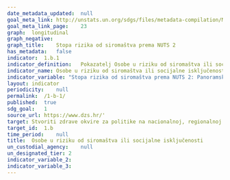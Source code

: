 ```yaml
---	
date_metadata_updated:	null
goal_meta_link:	http://unstats.un.org/sdgs/files/metadata-compilation/Metadata-Goal-1.pdf'
goal_meta_link_page:	23
graph:	longitudinal
graph_negative:	
graph_title:	Stopa rizika od siromaštva prema NUTS 2
has_metadata:	false
indicator:	1.b.1
indicator_definition:	Pokazatelj Osobe u riziku od siromaštva ili socijalne isključenosti odnosi se na one osobe koje su u riziku od siromaštva ili su u teškoj materijalnoj i socijalnoj deprivaciji ili žive u kućanstvima s niskim intenzitetom rada.
indicator_name:	Osobe u riziku od siromaštva ili socijalne isključenosti
indicator_variable:	"Stopa rizika od siromaštva prema NUTS 2: Panoramska Hrvatska (%)"
layout:	indicator
periodicity:	null
permalink:	/1-b-1/
published:	true
sdg_goal:	1
source_url:	https://www.dzs.hr/'
target:	Stvoriti zdrave okvire za politike nа nаcionаlnoj, regionаlnoj i međunаrodnoj razini, na temelju razvojnih strategija koje štite siromašne i rodno su osjetljive, u smislu ubrzanja ulaganja u djelovanja koja se poduzimaju radi iskorjenjivanja siromaštva
target_id:	1.b
time_period:	null
title:	Osobe u riziku od siromaštva ili socijalne isključenosti
un_custodial_agency:	null
un_designated_tier:	2
indicator_variable_2:	
indicator_variable_3:	
---	
```



